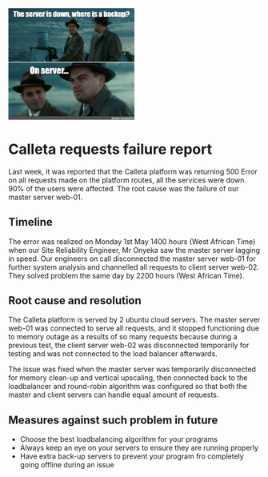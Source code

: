 <img src=./server.jpg width=50%>

# Calleta requests failure report
Last week, it was reported that the Calleta platform was returning 500 Error on all requests made on the platform routes, all the services were down.  90% of the users were affected. The root cause was the failure of our master server web-01.

## Timeline
The error was realized on Monday 1st May 1400 hours (West African Time) when our Site Reliability Engineer, Mr Onyeka saw the master server lagging in speed. Our engineers on call disconnected the master server web-01 for further system analysis and channelled all requests to client server web-02. They solved problem the same day by 2200 hours (West African Time).

## Root cause and resolution
The Calleta platform is served by 2 ubuntu cloud servers. The master server web-01 was connected to serve all requests, and it stopped functioning due to memory outage as a results of so many requests because during a previous test, the client server web-02 was disconnected temporarily for testing and was not connected to the load balancer afterwards. 


The issue was fixed when the master server was temporarily disconnected for memory clean-up and vertical upscaling, then connected back to the loadbalancer and round-robin algorithm was configured so that both the master and client servers can handle equal amount of requests.

## Measures against such problem in future
- Choose the best loadbalancing algorithm for your programs
- Always keep an eye on your servers to ensure they are running properly
- Have extra back-up servers to prevent your program fro completely going offline during an issue
